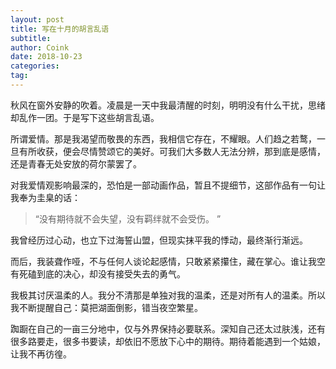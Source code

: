 ```yaml
---
layout: post
title: 写在十月的胡言乱语
subtitle: 
author: Coink
date: 2018-10-23
categories:
tag:
---
```


秋风在窗外安静的吹着。凌晨是一天中我最清醒的时刻，明明没有什么干扰，思绪却乱作一团。于是写下这些胡言乱语。

所谓爱情。那是我渴望而敬畏的东西，我相信它存在，不耀眼。人们趋之若鹜，一旦有所收获，便会尽情赞颂它的美好。可我们大多数人无法分辨，那到底是感情，还是青春无处安放的荷尔蒙罢了。

对我爱情观影响最深的，恐怕是一部动画作品，暂且不提细节，这部作品有一句让我奉为圭臬的话：

> “没有期待就不会失望，没有羁绊就不会受伤。 ” 

我曾经历过心动，也立下过海誓山盟，但现实抹平我的悸动，最终渐行渐远。

而后，我装聋作哑，不与任何人谈论起感情，只敢紧紧攥住，藏在掌心。谁让我空有死磕到底的决心，却没有接受失去的勇气。

我极其讨厌温柔的人。我分不清那是单独对我的温柔，还是对所有人的温柔。所以我不断提醒自己：莫把湖面倒影，错当夜空繁星。

踟蹰在自己的一亩三分地中，仅与外界保持必要联系。深知自己还太过肤浅，还有很多路要走，很多书要读，却依旧不愿放下心中的期待。期待着能遇到一个姑娘，让我不再彷徨。
